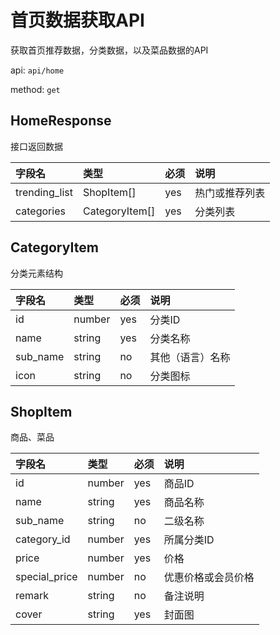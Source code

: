 # 首页数据获取API

获取首页推荐数据，分类数据，以及菜品数据的API

api: `api/home`

method: `get`

## HomeResponse

接口返回数据

字段名|类型|必须|说明
:--|:--|:--|:--
trending_list|ShopItem[]|yes|热门或推荐列表
categories|CategoryItem[]|yes|分类列表

## CategoryItem

分类元素结构

字段名|类型|必须|说明
:--|:--|:--|:--
id|number|yes|分类ID
name|string|yes|分类名称
sub_name|string|no|其他（语言）名称
icon|string|no|分类图标

## ShopItem

商品、菜品

字段名|类型|必须|说明
:--|:--|:--|:--
id|number|yes|商品ID
name|string|yes|商品名称
sub_name|string|no|二级名称
category_id|number|yes|所属分类ID
price|number|yes|价格
special_price|number|no|优惠价格或会员价格
remark|string|no|备注说明
cover|string|yes|封面图
